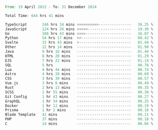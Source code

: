 <!--START_SECTION:waka-->

```rust
From: 19 April 2022 - To: 31 December 2024

Total Time: 644 hrs 41 mins

TypeScript       246 hrs 34 mins >>>>>>>>>>---------------   38.25 %
JavaScript       124 hrs 26 mins >>>>>--------------------   19.30 %
Go               108 hrs 43 mins >>>>---------------------   16.87 %
Python           54 hrs 17 mins  >>-----------------------   08.42 %
Svelte           15 hrs 43 mins  >------------------------   02.44 %
Other            12 hrs 14 mins  -------------------------   01.90 %
Java             9 hrs 16 mins   -------------------------   01.44 %
HTML             8 hrs 20 mins   -------------------------   01.29 %
EJS              7 hrs 22 mins   -------------------------   01.14 %
SQL              5 hrs           -------------------------   00.78 %
Lua              4 hrs 44 mins   -------------------------   00.74 %
Astro            4 hrs 28 mins   -------------------------   00.69 %
CSS              3 hrs 39 mins   -------------------------   00.57 %
Vue.js           3 hrs 8 mins    -------------------------   00.49 %
Rust             2 hrs 13 mins   -------------------------   00.35 %
SCSS             1 hr 55 mins    -------------------------   00.30 %
Git Config       1 hr 43 mins    -------------------------   00.27 %
GraphQL          1 hr 34 mins    -------------------------   00.25 %
Docker           1 hr 12 mins    -------------------------   00.19 %
Prisma           1 hr 2 mins     -------------------------   00.16 %
Blade Template   42 mins         -------------------------   00.11 %
PHP              37 mins         -------------------------   00.10 %
C                14 mins         -------------------------   00.04 %
```

<!--END_SECTION:waka-->

<!-- [![Wakatime Stats](https://github-readme-stats.vercel.app/api/wakatime/?username=Supakornn&layout=compact&langs_count=16&hide_border=true&custom_title=Wakatime&bg_color=00000000&hide=PHP)](https://wakatime.com/@Supakornn) -->
